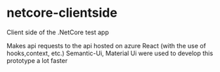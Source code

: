 # netcore-clientside
Client side of the .NetCore test app

Makes api requests to the api hosted on azure
React (with the use of hooks,context, etc.)
Semantic-Ui, Material Ui were used to develop this prototype a lot faster
